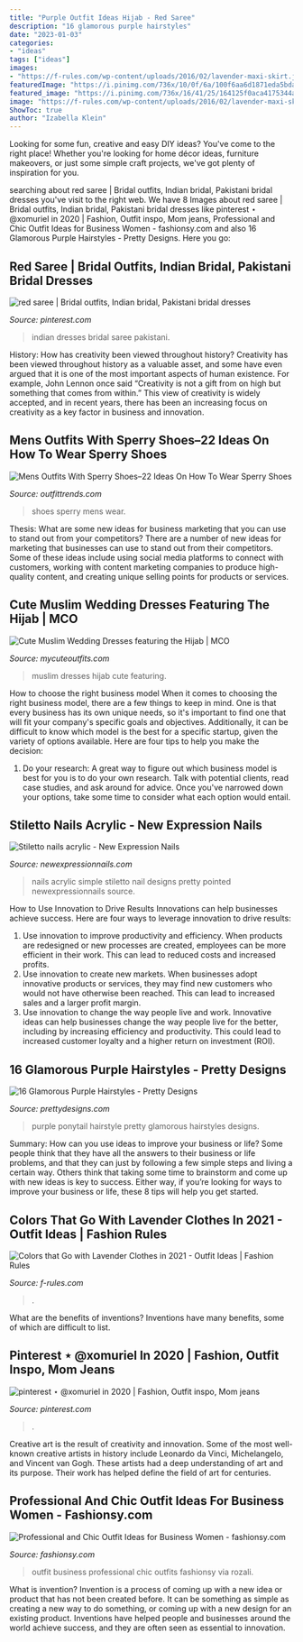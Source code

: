 ```yaml
---
title: "Purple Outfit Ideas Hijab - Red Saree"
description: "16 glamorous purple hairstyles"
date: "2023-01-03"
categories:
- "ideas"
tags: ["ideas"]
images:
- "https://f-rules.com/wp-content/uploads/2016/02/lavender-maxi-skirt.jpg"
featuredImage: "https://i.pinimg.com/736x/10/0f/6a/100f6aa6d1871eda5bdab42553eb3022--desi-wedding-dresses-indian-wedding-clothes.jpg"
featured_image: "https://i.pinimg.com/736x/16/41/25/164125f0aca4175344ac4a279d9cbc85.jpg"
image: "https://f-rules.com/wp-content/uploads/2016/02/lavender-maxi-skirt.jpg"
ShowToc: true
author: "Izabella Klein"
---
```



Looking for some fun, creative and easy DIY ideas? You've come to the right place! Whether you're looking for home décor ideas, furniture makeovers, or just some simple craft projects, we've got plenty of inspiration for you.

	

		
searching about red saree | Bridal outfits, Indian bridal, Pakistani bridal dresses you've visit to the right web. We have 8 Images about red saree | Bridal outfits, Indian bridal, Pakistani bridal dresses like pinterest ⋆ @xomuriel in 2020 | Fashion, Outfit inspo, Mom jeans, Professional and Chic Outfit Ideas for Business Women - fashionsy.com and also 16 Glamorous Purple Hairstyles - Pretty Designs. Here you go:
		
    
## Red Saree | Bridal Outfits, Indian Bridal, Pakistani Bridal Dresses

<img loading=lazy src="https://i.pinimg.com/736x/10/0f/6a/100f6aa6d1871eda5bdab42553eb3022--desi-wedding-dresses-indian-wedding-clothes.jpg" onerror="this.onerror=null;this.src='https://tse1.mm.bing.net/th?id=OIP.SPfPgk_IePEJSi701tzQhgHaLL&amp;pid=15.1';" alt="red saree | Bridal outfits, Indian bridal, Pakistani bridal dresses">

_Source: pinterest.com_

>indian dresses bridal saree pakistani. 

	

History: How has creativity been viewed throughout history?
Creativity has been viewed throughout history as a valuable asset, and some have even argued that it is one of the most important aspects of human existence. For example, John Lennon once said “Creativity is not a gift from on high but something that comes from within.” This view of creativity is widely accepted, and in recent years, there has been an increasing focus on creativity as a key factor in business and innovation.

    
## Mens Outfits With Sperry Shoes–22 Ideas On How To Wear Sperry Shoes

<img loading=lazy src="https://www.outfittrends.com/wp-content/uploads/2016/06/7d8a3e9ada344fced83a5e05e5a04040.jpg" onerror="this.onerror=null;this.src='https://tse1.mm.bing.net/th?id=OIP.J3UZFl0RR8qaeMVQgakSywHaLH&amp;pid=15.1';" alt="Mens Outfits With Sperry Shoes–22 Ideas On How To Wear Sperry Shoes">

_Source: outfittrends.com_

>shoes sperry mens wear. 

	

Thesis: What are some new ideas for business marketing that you can use to stand out from your competitors?
There are a number of new ideas for marketing that businesses can use to stand out from their competitors. Some of these ideas include using social media platforms to connect with customers, working with content marketing companies to produce high-quality content, and creating unique selling points for products or services.

    
## Cute Muslim Wedding Dresses Featuring The Hijab | MCO

<img loading=lazy src="https://mycuteoutfits.com/wp-content/uploads/2017/07/11fb267571e4f353e5480cb6b0e77853.jpg" onerror="this.onerror=null;this.src='https://tse1.mm.bing.net/th?id=OIP.mcqAQ4K-MnDfFWMfNea93gHaLH&amp;pid=15.1';" alt="Cute Muslim Wedding Dresses featuring the Hijab | MCO">

_Source: mycuteoutfits.com_

>muslim dresses hijab cute featuring. 

	

How to choose the right business model
When it comes to choosing the right business model, there are a few things to keep in mind. One is that every business has its own unique needs, so it's important to find one that will fit your company's specific goals and objectives. Additionally, it can be difficult to know which model is the best for a specific startup, given the variety of options available. Here are four tips to help you make the decision: 
1) Do your research: A great way to figure out which business model is best for you is to do your own research. Talk with potential clients, read case studies, and ask around for advice. Once you've narrowed down your options, take some time to consider what each option would entail.

    
## Stiletto Nails Acrylic - New Expression Nails

<img loading=lazy src="https://newexpressionnails.com/wp-content/uploads/2019/08/stiletto-nails-acrylic-1.jpg" onerror="this.onerror=null;this.src='https://tse1.mm.bing.net/th?id=OIP.80uqxIpf0Sys9sP0TnnscAHaHs&amp;pid=15.1';" alt="Stiletto nails acrylic - New Expression Nails">

_Source: newexpressionnails.com_

>nails acrylic simple stiletto nail designs pretty pointed newexpressionnails source. 

	

How to Use Innovation to Drive Results
Innovations can help businesses achieve success. Here are four ways to leverage innovation to drive results:
1. Use innovation to improve productivity and efficiency. When products are redesigned or new processes are created, employees can be more efficient in their work. This can lead to reduced costs and increased profits.
2. Use innovation to create new markets. When businesses adopt innovative products or services, they may find new customers who would not have otherwise been reached. This can lead to increased sales and a larger profit margin.
3. Use innovation to change the way people live and work. Innovative ideas can help businesses change the way people live for the better, including by increasing efficiency and productivity. This could lead to increased customer loyalty and a higher return on investment (ROI).

    
## 16 Glamorous Purple Hairstyles - Pretty Designs

<img loading=lazy src="http://www.prettydesigns.com/wp-content/uploads/2014/09/Purple-Ponytail-Hairstyle.jpg" onerror="this.onerror=null;this.src='https://tse4.mm.bing.net/th?id=OIP.GEN3jTOfvM7a4ET16zMlZQHaJ4&amp;pid=15.1';" alt="16 Glamorous Purple Hairstyles - Pretty Designs">

_Source: prettydesigns.com_

>purple ponytail hairstyle pretty glamorous hairstyles designs. 

	

Summary: How can you use ideas to improve your business or life?
Some people think that they have all the answers to their business or life problems, and that they can just by following a few simple steps and living a certain way. Others think that taking some time to brainstorm and come up with new ideas is key to success. Either way, if you’re looking for ways to improve your business or life, these 8 tips will help you get started.

    
## Colors That Go With Lavender Clothes In 2021 - Outfit Ideas | Fashion Rules

<img loading=lazy src="https://f-rules.com/wp-content/uploads/2016/02/lavender-maxi-skirt.jpg" onerror="this.onerror=null;this.src='https://tse1.mm.bing.net/th?id=OIP.urJ4jqD-nOLOxXzxgM1UYAHaLH&amp;pid=15.1';" alt="Colors that Go with Lavender Clothes in 2021 - Outfit Ideas | Fashion Rules">

_Source: f-rules.com_

>. 

	

What are the benefits of inventions?
Inventions have many benefits, some of which are difficult to list.

    
## Pinterest ⋆ @xomuriel In 2020 | Fashion, Outfit Inspo, Mom Jeans

<img loading=lazy src="https://i.pinimg.com/736x/16/41/25/164125f0aca4175344ac4a279d9cbc85.jpg" onerror="this.onerror=null;this.src='https://tse2.mm.bing.net/th?id=OIP.hs2BjYQE6QS1xqZbfdgsMQHaJ3&amp;pid=15.1';" alt="pinterest ⋆ @xomuriel in 2020 | Fashion, Outfit inspo, Mom jeans">

_Source: pinterest.com_

>. 

	

Creative art is the result of creativity and innovation. Some of the most well-known creative artists in history include Leonardo da Vinci, Michelangelo, and Vincent van Gogh. These artists had a deep understanding of art and its purpose. Their work has helped define the field of art for centuries.

    
## Professional And Chic Outfit Ideas For Business Women - Fashionsy.com

<img loading=lazy src="http://fashionsy.com/wp-content/uploads/2016/01/8K8B3961-630x945.jpg" onerror="this.onerror=null;this.src='https://tse1.mm.bing.net/th?id=OIP.iOLGk9b9toBh7Osp9bI48QHaLH&amp;pid=15.1';" alt="Professional and Chic Outfit Ideas for Business Women - fashionsy.com">

_Source: fashionsy.com_

>outfit business professional chic outfits fashionsy via rozali. 

	

What is invention?
Invention is a process of coming up with a new idea or product that has not been created before. It can be something as simple as creating a new way to do something, or coming up with a new design for an existing product. Inventions have helped people and businesses around the world achieve success, and they are often seen as essential to innovation.

